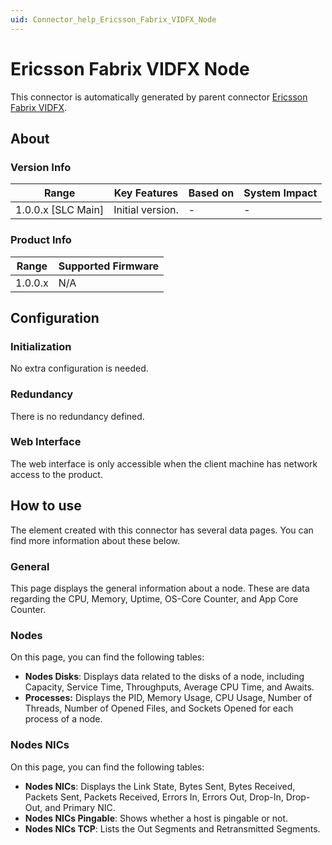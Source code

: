 ```yaml
---
uid: Connector_help_Ericsson_Fabrix_VIDFX_Node
---
```


# Ericsson Fabrix VIDFX Node

This connector is automatically generated by parent connector [Ericsson Fabrix VIDFX](xref:Connector_help_Ericsson_Fabrix_VIDFX).

## About

### Version Info

| Range                | Key Features     | Based on     | System Impact     |
|----------------------|------------------|--------------|-------------------|
| 1.0.0.x \[SLC Main\] | Initial version. | \-           | \-                |

### Product Info

| Range     | Supported Firmware     |
|-----------|------------------------|
| 1.0.0.x   | N/A                    |

## Configuration

### Initialization

No extra configuration is needed.

### Redundancy

There is no redundancy defined.

### Web Interface

The web interface is only accessible when the client machine has network access to the product.

## How to use

The element created with this connector has several data pages. You can find more information about these below.

### General

This page displays the general information about a node. These are data regarding the CPU, Memory, Uptime, OS-Core Counter, and App Core Counter.

### Nodes

On this page, you can find the following tables:

- **Nodes Disks**: Displays data related to the disks of a node, including Capacity, Service Time, Throughputs, Average CPU Time, and Awaits.
- **Processes:** Displays the PID, Memory Usage, CPU Usage, Number of Threads, Number of Opened Files, and Sockets Opened for each process of a node.

### Nodes NICs

On this page, you can find the following tables:

- **Nodes NICs**: Displays the Link State, Bytes Sent, Bytes Received, Packets Sent, Packets Received, Errors In, Errors Out, Drop-In, Drop-Out, and Primary NIC.
- **Nodes NICs Pingable**: Shows whether a host is pingable or not.
- **Nodes NICs TCP**: Lists the Out Segments and Retransmitted Segments.
